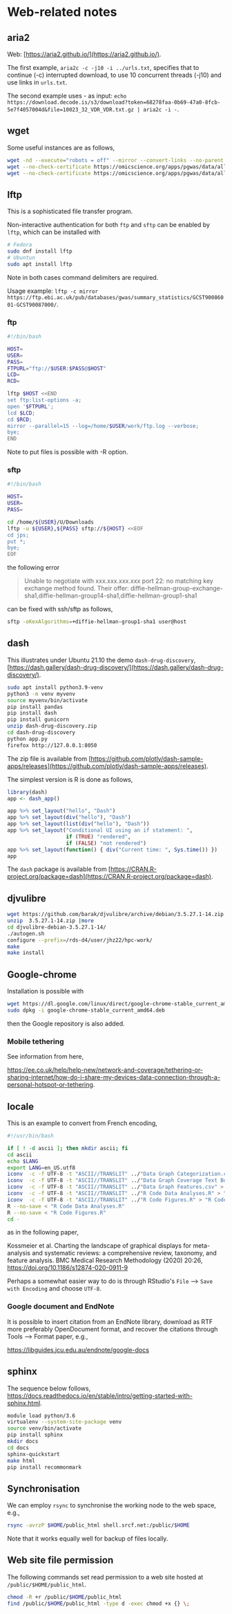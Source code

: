 # Web-related notes

## aria2

Web: [https://aria2.github.io/](https://aria2.github.io/).

The first example, `aria2c -c -j10 -i ../urls.txt`, specifies that to continue (-c) interrupted download, to use 10 concurrent threads (-j10) and use links in `urls.txt`.

The second example uses - as input: `echo https://download.decode.is/s3/download?token=68278faa-0b69-47a0-8fcb-5e7f4057004d&file=10023_32_VDR_VDR.txt.gz | aria2c -i -`.

## wget

Some useful instances are as follows,
```bash
wget -nd --execute="robots = off" --mirror --convert-links --no-parent --wait=5 http://ftp.ebi.ac.uk/pub/databases/spot/eQTL/csv/GTEx_V8/ge/
wget --no-check-certificate https://omicscience.org/apps/pgwas/data/all.grch37.tabix.gz
wget --no-check-certificate https://omicscience.org/apps/pgwas/data/all.grch37.tabix.gz.tbi
```

## lftp

This is a sophisticated file transfer program.

Non-interactive authentication for both `ftp` and `sftp` can be enabled by `lftp`, which can be installed with
```bash
# Fedora
sudo dnf install lftp
# Ubuntun
sudo apt install lftp
```
Note in both cases command delimiters are required.

Usage example: `lftp -c mirror https://ftp.ebi.ac.uk/pub/databases/gwas/summary_statistics/GCST90086001-GCST90087000/`.

### ftp

```bash
#!/bin/bash

HOST=
USER=
PASS=
FTPURL="ftp://$USER:$PASS@$HOST"
LCD=
RCD=

lftp $HOST <<END
set ftp:list-options -a;
open '$FTPURL';
lcd $LCD;
cd $RCD;
mirror --parallel=15 --log=/home/$USER/work/ftp.log --verbose;
bye;
END
```
Note to put files is possible with -R option.

### sftp

```bash
#!/bin/bash

HOST=
USER=
PASS=

cd /home/${USER}/U/Downloads
lftp -u ${USER},${PASS} sftp://${HOST} <<EOF
cd jps;
put *;
bye;
EOF
```

the following error
> Unable to negotiate with xxx.xxx.xxx.xxx port 22: no matching key exchange method found. Their offer: diffie-hellman-group-exchange-sha1,diffie-hellman-group14-sha1,diffie-hellman-group1-sha1

can be fixed with ssh/sftp as follows,
```bash
sftp -oKexAlgorithms=+diffie-hellman-group1-sha1 user@host
```

## dash

This illustrates under Ubuntu 21.10 the demo `dash-drug-discovery`, [https://dash.gallery/dash-drug-discovery/](https://dash.gallery/dash-drug-discovery/).

```bash
sudo apt install python3.9-venv
python3 -m venv myvenv
source myvenv/bin/activate
pip install pandas
pip install dash
pip install gunicorn
unzip dash-drug-discovery.zip
cd dash-drug-discovery
python app.py
firefox http://127.0.0.1:8050
```

The zip file is available from [https://github.com/plotly/dash-sample-apps/releases](https://github.com/plotly/dash-sample-apps/releases).

The simplest version is R is done as follows,

```r
library(dash)
app <- dash_app()

app %>% set_layout("hello", "Dash")
app %>% set_layout(div("hello"), "Dash")
app %>% set_layout(list(div("hello"), "Dash"))
app %>% set_layout("Conditional UI using an if statement: ",
                   if (TRUE) "rendered",
                   if (FALSE) "not rendered")
app %>% set_layout(function() { div("Current time: ", Sys.time()) })
app
```

The `dash` package is available from [https://CRAN.R-project.org/package=dash](https://CRAN.R-project.org/package=dash).

## djvulibre

```bash
wget https://github.com/barak/djvulibre/archive/debian/3.5.27.1-14.zip
unzip  3.5.27.1-14.zip |more
cd djvulibre-debian-3.5.27.1-14/
./autogen.sh
configure --prefix=/rds-d4/user/jhz22/hpc-work/
make
make install
```

## Google-chrome

Installation is possible with
```bash
wget https://dl.google.com/linux/direct/google-chrome-stable_current_amd64.deb
sudo dpkg -i google-chrome-stable_current_amd64.deb
```
then the Google repository is also added.

### Mobile tethering

See information from here,

https://ee.co.uk/help/help-new/network-and-coverage/tethering-or-sharing-internet/how-do-i-share-my-devices-data-connection-through-a-personal-hotspot-or-tethering.

## locale

This is an example to convert from French encoding,

```bash
#!/usr/bin/bash

if [ ! -d ascii ]; then mkdir ascii; fi
cd ascii
echo $LANG
export LANG=en_US.utf8
iconv  -c -f UTF-8 -t "ASCII//TRANSLIT" ../"Data Graph Categorization.csv" > "Data Graph Categorization.csv"
iconv  -c -f UTF-8 -t "ASCII//TRANSLIT" ../"Data Graph Coverage Text Books 1980-2016.csv" > "Data Graph Coverage Text Books 1980-2016.csv"
iconv  -c -f UTF-8 -t "ASCII//TRANSLIT" ../"Data Graph Features.csv" > "Data Graph Features.csv"
iconv  -c -f UTF-8 -t "ASCII//TRANSLIT" ../"R Code Data Analyses.R" > "R Code Data Analyses.R" # needs comment on -prev_p[order(-prev_p[,3]),]
iconv  -c -f UTF-8 -t "ASCII//TRANSLIT" ../"R Code Figures.R" > "R Code Figures.R"
R --no-save < "R Code Data Analyses.R"
R --no-save < "R Code Figures.R"
cd -
```

as in the following paper,

Kossmeier et al. Charting the landscape of graphical displays for meta-analysis and systematic reviews: a comprehensive review, taxonomy, and feature analysis. BMC Medical Research Methodology (2020) 20:26, https://doi.org/10.1186/s12874-020-0911-9

Perhaps a somewhat easier way to do is through RStudio's `File` --> `Save with Encoding` and choose `UTF-8`.

### Google document and EndNote

It is possible to insert citation from an EndNote library, download as RTF more preferably OpenDocument format, and recover the citations through Tools --> Format paper, e.g.,

https://libguides.jcu.edu.au/endnote/google-docs

## sphinx

The sequence below follows,  https://docs.readthedocs.io/en/stable/intro/getting-started-with-sphinx.html.
```bash
module load python/3.6
virtualenv --system-site-package venv
source venv/bin/activate
pip install sphinx
mkdir docs
cd docs
sphinx-quickstart
make html
pip install recommonmark
```

## Synchronisation

We can employ `rsync` to synchronise the working node to the web space, e.g.,
```bash
rsync -avrzP $HOME/public_html shell.srcf.net:/public/$HOME
```
Note that it works equally well for backup of files locally.

## Web site file permission

The following commands set read permission to a web site hosted at `/public/$HOME/public_html`.
```bash
chmod -R +r /public/$HOME/public_html
find /public/$HOME/public_html -type d -exec chmod +x {} \;
```
